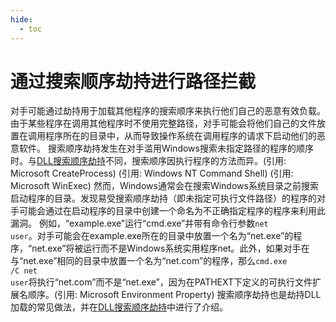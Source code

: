```yaml
---
hide:
  - toc
---
```


# 通过搜索顺序劫持进行路径拦截

对手可能通过劫持用于加载其他程序的搜索顺序来执行他们自己的恶意有效负载。由于某些程序在调用其他程序时不使用完整路径，对手可能会将他们自己的文件放置在调用程序所在的目录中，从而导致操作系统在调用程序的请求下启动他们的恶意软件。  搜索顺序劫持发生在对手滥用Windows搜索未指定路径的程序的顺序时。与[DLL搜索顺序劫持](https://attack.mitre.org/techniques/T1574/001)不同，搜索顺序因执行程序的方法而异。(引用: Microsoft CreateProcess) (引用: Windows NT Command Shell) (引用: Microsoft WinExec) 然而，Windows通常会在搜索Windows系统目录之前搜索启动程序的目录。发现易受搜索顺序劫持（即未指定可执行文件路径）的程序的对手可能会通过在启动程序的目录中创建一个命名为不正确指定程序的程序来利用此漏洞。  例如，“example.exe”运行“cmd.exe”并带有命令行参数<code>net user</code>。对手可能会在example.exe所在的目录中放置一个名为“net.exe”的程序，“net.exe”将被运行而不是Windows系统实用程序net。此外，如果对手在与“net.exe”相同的目录中放置一个名为“net.com”的程序，那么<code>cmd.exe /C net user</code>将执行“net.com”而不是“net.exe”，因为在PATHEXT下定义的可执行文件扩展名顺序。(引用: Microsoft Environment Property)  搜索顺序劫持也是劫持DLL加载的常见做法，并在[DLL搜索顺序劫持](https://attack.mitre.org/techniques/T1574/001)中进行了介绍。
